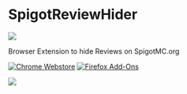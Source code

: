 # SpigotReviewHider
![](https://i.imgur.com/XvYgTMK.png) 

Browser Extension to hide Reviews on SpigotMC.org 


[![Chrome Webstore](https://developer.chrome.com/webstore/images/ChromeWebStore_BadgeWBorder_v2_206x58.png)](https://chrome.google.com/webstore/detail/spigotmc-review-hider/iindecmhakbolcmcfcfdnhoohcdggjii)  [![Firefox Add-Ons](https://addons.cdn.mozilla.net/static/img/addons-buttons/AMO-button_1.png)](https://addons.mozilla.org/en-US/firefox/addon/spigotmc-review-hider/)

![](https://i.imgur.com/OgGaAU5.jpg)
